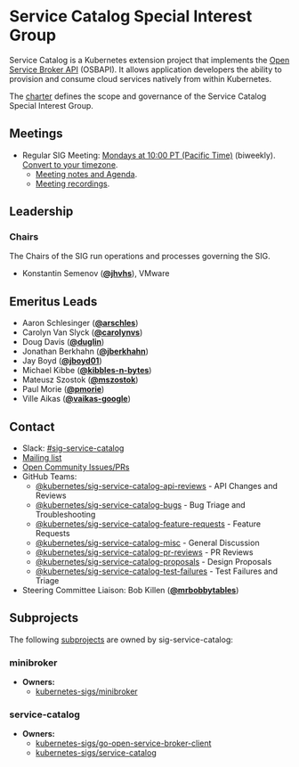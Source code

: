 <!---
This is an autogenerated file!

Please do not edit this file directly, but instead make changes to the
sigs.yaml file in the project root.

To understand how this file is generated, see https://git.k8s.io/community/generator/README.md
--->
# Service Catalog Special Interest Group

Service Catalog is a Kubernetes extension project that implements the [Open Service Broker API](https://www.openservicebrokerapi.org/) (OSBAPI). It allows application developers the ability to provision and consume cloud services natively from within Kubernetes.

The [charter](charter.md) defines the scope and governance of the Service Catalog Special Interest Group.

## Meetings
* Regular SIG Meeting: [Mondays at 10:00 PT (Pacific Time)](https://zoom.us/j/7201225346) (biweekly). [Convert to your timezone](http://www.thetimezoneconverter.com/?t=10:00&tz=PT%20%28Pacific%20Time%29).
  * [Meeting notes and Agenda](https://docs.google.com/document/d/17xlpkoEbPR5M6P5VDzNx17q6-IPFxKyebEekCGYiIKM/edit).
  * [Meeting recordings](https://www.youtube.com/watch?v=ukPj1sFFkr0&list=PL69nYSiGNLP2k9ZXx9E1MvRSotFDoHUWs).

## Leadership

### Chairs
The Chairs of the SIG run operations and processes governing the SIG.

* Konstantin Semenov (**[@jhvhs](https://github.com/jhvhs)**), VMware

## Emeritus Leads

* Aaron Schlesinger (**[@arschles](https://github.com/arschles)**)
* Carolyn Van Slyck (**[@carolynvs](https://github.com/carolynvs)**)
* Doug Davis (**[@duglin](https://github.com/duglin)**)
* Jonathan Berkhahn (**[@jberkhahn](https://github.com/jberkhahn)**)
* Jay Boyd (**[@jboyd01](https://github.com/jboyd01)**)
* Michael Kibbe (**[@kibbles-n-bytes](https://github.com/kibbles-n-bytes)**)
* Mateusz Szostok (**[@mszostok](https://github.com/mszostok)**)
* Paul Morie (**[@pmorie](https://github.com/pmorie)**)
* Ville Aikas (**[@vaikas-google](https://github.com/vaikas-google)**)

## Contact
- Slack: [#sig-service-catalog](https://kubernetes.slack.com/messages/sig-service-catalog)
- [Mailing list](https://groups.google.com/forum/#!forum/kubernetes-sig-service-catalog)
- [Open Community Issues/PRs](https://github.com/kubernetes/community/labels/sig%2Fservice-catalog)
- GitHub Teams:
    - [@kubernetes/sig-service-catalog-api-reviews](https://github.com/orgs/kubernetes/teams/sig-service-catalog-api-reviews) - API Changes and Reviews
    - [@kubernetes/sig-service-catalog-bugs](https://github.com/orgs/kubernetes/teams/sig-service-catalog-bugs) - Bug Triage and Troubleshooting
    - [@kubernetes/sig-service-catalog-feature-requests](https://github.com/orgs/kubernetes/teams/sig-service-catalog-feature-requests) - Feature Requests
    - [@kubernetes/sig-service-catalog-misc](https://github.com/orgs/kubernetes/teams/sig-service-catalog-misc) - General Discussion
    - [@kubernetes/sig-service-catalog-pr-reviews](https://github.com/orgs/kubernetes/teams/sig-service-catalog-pr-reviews) - PR Reviews
    - [@kubernetes/sig-service-catalog-proposals](https://github.com/orgs/kubernetes/teams/sig-service-catalog-proposals) - Design Proposals
    - [@kubernetes/sig-service-catalog-test-failures](https://github.com/orgs/kubernetes/teams/sig-service-catalog-test-failures) - Test Failures and Triage
- Steering Committee Liaison: Bob Killen (**[@mrbobbytables](https://github.com/mrbobbytables)**)

## Subprojects

The following [subprojects][subproject-definition] are owned by sig-service-catalog:
### minibroker
- **Owners:**
  - [kubernetes-sigs/minibroker](https://github.com/kubernetes-sigs/minibroker/blob/master/OWNERS)
### service-catalog
- **Owners:**
  - [kubernetes-sigs/go-open-service-broker-client](https://github.com/kubernetes-sigs/go-open-service-broker-client/blob/master/OWNERS)
  - [kubernetes-sigs/service-catalog](https://github.com/kubernetes-sigs/service-catalog/blob/master/OWNERS)

[subproject-definition]: https://github.com/kubernetes/community/blob/master/governance.md#subprojects
<!-- BEGIN CUSTOM CONTENT -->

<!-- END CUSTOM CONTENT -->
